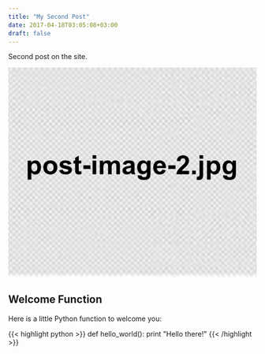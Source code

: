 ```yaml
---
title: "My Second Post"
date: 2017-04-18T03:05:08+03:00
draft: false
---
```


Second post on the site.  

![post-image-2](post-image-2.jpg)

## Welcome Function

Here is a little Python function to welcome you:

{{< highlight python >}}
def hello_world():
    print "Hello there!"
{{< /highlight >}}
